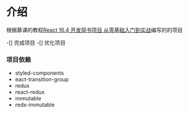# 介绍

根据慕课的教程[React 16.4 开发简书项目
        从零基础入门到实战](https://coding.imooc.com/class/229.html)编写的的项目
        
-[] 完成项目
-[] 优化项目

### 项目依赖

- styled-components
- eact-transition-group
- redux
- react-redux
- immutable
- redx-immutable